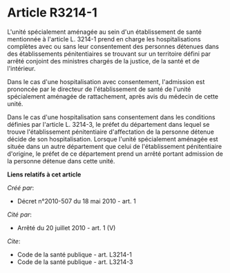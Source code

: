 # Article R3214-1

L'unité spécialement aménagée au sein d'un établissement de santé mentionnée à l'article L. 3214-1 prend en charge les
hospitalisations complètes avec ou sans leur consentement des personnes détenues dans des établissements pénitentiaires se
trouvant sur un territoire défini par arrêté conjoint des ministres chargés de la justice, de la santé et de l'intérieur. 

Dans le cas d'une hospitalisation avec consentement, l'admission est prononcée par le directeur de l'établissement de santé
de l'unité spécialement aménagée de rattachement, après avis du médecin de cette unité. 

Dans le cas d'une hospitalisation sans consentement dans les conditions définies par l'article L. 3214-3, le préfet du
département dans lequel se trouve l'établissement pénitentiaire d'affectation de la personne détenue décide de son
hospitalisation. Lorsque l'unité spécialement aménagée est située dans un autre département que celui de l'établissement
pénitentiaire d'origine, le préfet de ce département prend un arrêté portant admission de la personne détenue dans cette
unité.

**Liens relatifs à cet article**

_Créé par_:

  - Décret n°2010-507 du 18 mai 2010 - art. 1

_Cité par_:

  - Arrêté du 20 juillet 2010 - art. 1 (V)

_Cite_:

  - Code de la santé publique - art. L3214-1
  - Code de la santé publique - art. L3214-3
